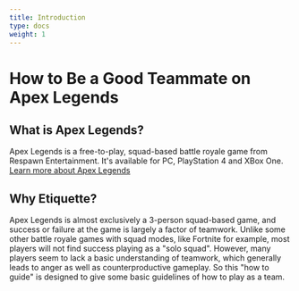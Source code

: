 ```yaml
---
title: Introduction
type: docs
weight: 1
---
```


# How to Be a Good Teammate on Apex Legends

## What is Apex Legends?

Apex Legends is a free-to-play, squad-based battle royale game from Respawn Entertainment. It's available for PC, PlayStation 4 and XBox One. [Learn more about Apex Legends](https://www.ea.com/games/apex-legends)

## Why Etiquette?

Apex Legends is almost exclusively a 3-person squad-based game, and success or failure at the game is largely a factor of teamwork. Unlike some other battle royale games with squad modes, like Fortnite for example, most players will not find success playing as a "solo squad". However, many players seem to lack a basic understanding of teamwork, which generally leads to anger as well as counterproductive gameplay. So this "how to guide" is designed to give some basic guidelines of how to play as a team.